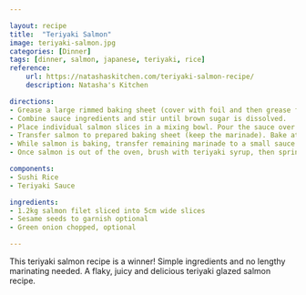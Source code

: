 ```yaml
---

layout: recipe
title:  "Teriyaki Salmon"
image: teriyaki-salmon.jpg
categories: [Dinner]
tags: [dinner, salmon, japanese, teriyaki, rice]
reference:
    url: https://natashaskitchen.com/teriyaki-salmon-recipe/
    description: Natasha's Kitchen

directions:
- Grease a large rimmed baking sheet (cover with foil and then grease for easier clean-up). Preheat oven to 400˚F.
- Combine sauce ingredients and stir until brown sugar is dissolved.
- Place individual salmon slices in a mixing bowl. Pour the sauce over the salmon, cover with plastic wrap and let marinate 20 minutes (at room temp or refrigerated).
- Transfer salmon to prepared baking sheet (keep the marinade). Bake at 400 for 12-16 minutes or until salmon is flaky and cooked through, bake times may vary by thickness and cut of salmon (see notes on how long to bake salmon below).
- While salmon is baking, transfer remaining marinade to a small sauce pan and bring to a boil then reduce heat to a simmer and cook, stirring occasionally until slightly thickened (3-4 min) then remove from heat.
- Once salmon is out of the oven, brush with teriyaki syrup, then sprinkle with chopped green onion and sesame seeds as desired.

components:
- Sushi Rice
- Teriyaki Sauce

ingredients:
- 1.2kg salmon filet sliced into 5cm wide slices
- Sesame seeds to garnish optional
- Green onion chopped, optional

---
```


This teriyaki salmon recipe is a winner! Simple ingredients and no lengthy marinating needed. A flaky, juicy and delicious teriyaki glazed salmon recipe.